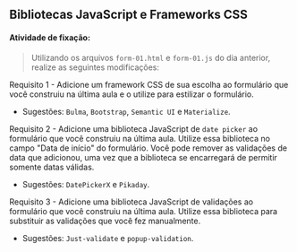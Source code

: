 ## Bibliotecas JavaScript e Frameworks CSS


#### Atividade de fixação:
> Utilizando os arquivos `form-01.html` e `form-01.js` do dia anterior, realize as seguintes modificações:

Requisito 1 - Adicione um framework CSS de sua escolha ao formulário que você construiu na última aula e o utilize para estilizar o formulário.
* Sugestões: `Bulma`, `Bootstrap`, `Semantic UI` e `Materialize`.

Requisito 2 - Adicione uma biblioteca JavaScript de `date picker` ao formulário que você construiu na última aula. Utilize essa biblioteca no campo "Data de início" do formulário. Você pode remover as validações de data que adicionou, uma vez que a biblioteca se encarregará de permitir somente datas válidas.
* Sugestões: `DatePickerX` e `Pikaday`.

Requisito 3 - Adicione uma biblioteca JavaScript de validações ao formulário que você construiu na última aula. Utilize essa biblioteca para substituir as validações que você fez manualmente.
* Sugestões: `Just-validate` e `popup-validation`.


